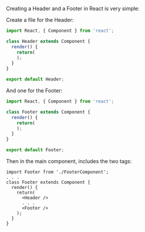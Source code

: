 Creating a Header and a Footer in React is very simple:

Create a file for the Header:

```react.js
import React, { Component } from 'react';

class Header extends Component {
  render() {
    return(
    );
  }
}

export default Header;
```

And one for the Footer:
```react.js
import React, { Component } from 'react';

class Footer extends Component {
  render() {
    return(
    );
  }
}

export default Footer;
```

Then in the main component, includes the two tags:
```react.jsimport Header from './HeaderComponent';
import Footer from './FooterComponent';
. . .
class Footer extends Component {
  render() {
    return(
      <Header />
      . . .
      <Footer />
    );
  }
}
```
